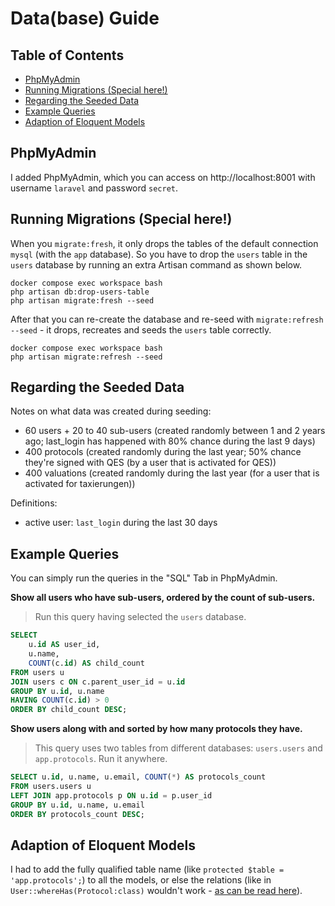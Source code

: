 # Data(base) Guide <!-- omit in toc -->

## Table of Contents <!-- omit in toc -->

- [PhpMyAdmin](#phpmyadmin)
- [Running Migrations (Special here!)](#running-migrations-special-here)
- [Regarding the Seeded Data](#regarding-the-seeded-data)
- [Example Queries](#example-queries)
- [Adaption of Eloquent Models](#adaption-of-eloquent-models)

## PhpMyAdmin

I added PhpMyAdmin, which you can access on http://localhost:8001 with username `laravel` and password `secret`.

## Running Migrations (Special here!)

When you `migrate:fresh`, it only drops the tables of the default connection `mysql` (with the `app` database).
So you have to drop the `users` table in the `users` database by running an extra Artisan command as shown below.

```shell
docker compose exec workspace bash
php artisan db:drop-users-table
php artisan migrate:fresh --seed
```

After that you can re-create the database and re-seed with `migrate:refresh --seed` - it drops, recreates and seeds the `users` table correctly.

```shell
docker compose exec workspace bash
php artisan migrate:refresh --seed
```

## Regarding the Seeded Data

Notes on what data was created during seeding:

- 60 users + 20 to 40 sub-users (created randomly between 1 and 2 years ago; last_login has happened with 80% chance during the last 9 days)
- 400 protocols (created randomly during the last year; 50% chance they're signed with QES (by a user that is activated for QES))
- 400 valuations (created randomly during the last year (for a user that is activated for taxierungen))

Definitions:

- active user: `last_login` during the last 30 days

## Example Queries

You can simply run the queries in the "SQL" Tab in PhpMyAdmin.

**Show all users who have sub-users, ordered by the count of sub-users.**

> Run this query having selected the `users` database.

```sql
SELECT
    u.id AS user_id,
    u.name,
    COUNT(c.id) AS child_count
FROM users u
JOIN users c ON c.parent_user_id = u.id
GROUP BY u.id, u.name
HAVING COUNT(c.id) > 0
ORDER BY child_count DESC;
```

**Show users along with and sorted by how many protocols they have.**

> This query uses two tables from different databases: `users.users` and `app.protocols`. Run it anywhere.

```sql
SELECT u.id, u.name, u.email, COUNT(*) AS protocols_count
FROM users.users u
LEFT JOIN app.protocols p ON u.id = p.user_id
GROUP BY u.id, u.name, u.email
ORDER BY protocols_count DESC;
```

## Adaption of Eloquent Models

I had to add the fully qualified table name (like `protected $table = 'app.protocols';`) to all the models,
or else the relations (like in `User::whereHas(Protocol:class)` wouldn't work - [as can be read here](https://laracasts.com/discuss/channels/eloquent/how-to-properly-use-2-database-relationships)).
